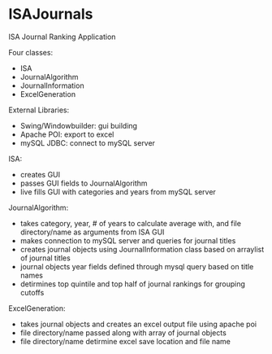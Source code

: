 # ISAJournals
ISA Journal Ranking Application

Four classes:
  - ISA
  - JournalAlgorithm
  - JournalInformation
  - ExcelGeneration
  
External Libraries:
  - Swing/Windowbuilder: gui building
  - Apache POI: export to excel
  - mySQL JDBC: connect to mySQL server
  
ISA:
  - creates GUI 
  - passes GUI fields to JournalAlgorithm
  - live fills GUI with categories and years from mySQL server
  
JournalAlgorithm:
  - takes category, year, # of years to calculate average with, and file directory/name as arguments from ISA GUI
  - makes connection to mySQL server and queries for journal titles
  - creates journal objects using JournalInformation class based on arraylist of journal titles 
  - journal objects year fields defined through mysql query based on title names
  - detirmines top quintile and top half of journal rankings for grouping cutoffs
  
ExcelGeneration:
  - takes journal objects and creates an excel output file using apache poi
  - file directory/name passed along with array of journal objects
  - file directory/name detirmine excel save location and file name
  

